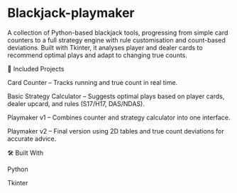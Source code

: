 # Blackjack-playmaker
A collection of Python-based blackjack tools, progressing from simple card counters to a full strategy engine with rule customisation and count-based deviations. Built with Tkinter, it analyses player and dealer cards to recommend optimal plays and adapt to changing true counts.

📘 Included Projects

Card Counter – Tracks running and true count in real time.

Basic Strategy Calculator – Suggests optimal plays based on player cards, dealer upcard, and rules (S17/H17, DAS/NDAS).

Playmaker v1 – Combines counter and strategy calculator into one interface.

Playmaker v2 – Final version using 2D tables and true count deviations for accurate advice.

🛠 Built With

Python

Tkinter
